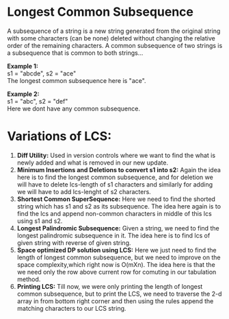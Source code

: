 # Longest Common Subsequence
A subsequence of a string is a new string generated from the original string with some characters (can be none) deleted without changing the relative order of the remaining characters.
A common subsequence of two strings is a subsequence that is common to both strings...


**Example 1:** <br>
s1 = "abcde", s2 = "ace" <br>
The longest common subsequence here is "ace".

**Example 2:** <br>
s1 = "abc", s2 = "def" <br>
Here we dont have any common subsequence.

# Variations of LCS:
1) **Diff Utility:** Used in version controls where we want to find the what is newly added and what is removed in our new update.
2) **Minimum Insertions and Deletions to convert s1 into s2:** Again the idea here is to find the longest common subsequence, and for deletion we will have to delete lcs-length  of s1 characters and similarly for adding we will have to add lcs-lenght of s2 characters. 
3) **Shortest Common SuperSequence:** Here we need to find the shorted string which has s1 and s2 as its subsequence. The idea here again is to find the lcs and append non-common characters in middle of this lcs using s1 and s2.
4) **Longest Palindromic Subsequence:** Given a string, we need to find the longest palindromic subsequence in it. The idea here is to find lcs of given string with reverse of given string.
5) **Space optimized DP solution using LCS:** Here we just need to find the length of longest common subsequence, but we need to improve on the space complexity,which right now is O(mXn). The idea here is that the we need  only the row above current row for comuting in our tabulation method.
6) **Printing LCS:** Till now, we were only printing the length of longest common subsequence, but to print the LCS, we need to traverse the 2-d array in from bottom right corner and then using the rules append the matching characters to our LCS string.
